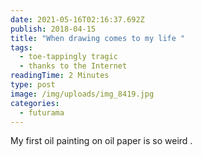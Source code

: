 ```yaml
---
date: 2021-05-16T02:16:37.692Z
publish: 2018-04-15
title: "When drawing comes to my life "
tags:
  - toe-tappingly tragic
  - thanks to the Internet
readingTime: 2 Minutes
type: post
image: /img/uploads/img_8419.jpg
categories:
  - futurama
---
```

My first oil painting on oil paper is so weird .